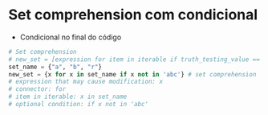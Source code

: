 # Set comprehension com condicional

- Condicional no final do código
```python
# Set comprehension
# new_set = [expression for item in iterable if truth_testing_value == True]
set_name = {"a", "b", "r"}
new_set = {x for x in set_name if x not in 'abc'} # set comprehension
# expression that may cause modification: x
# connector: for
# item in iterable: x in set_name
# optional condition: if x not in 'abc'
```